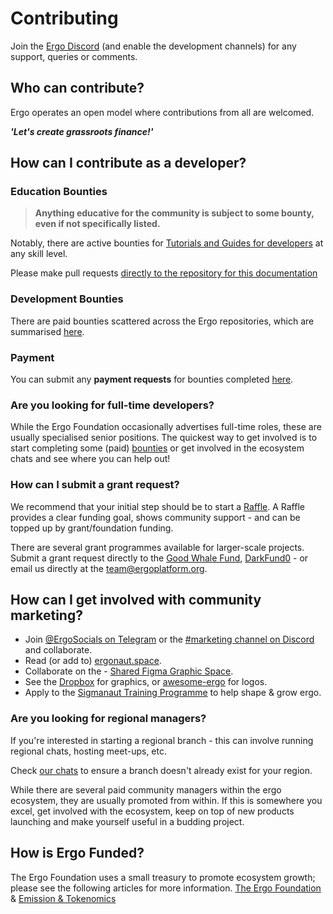# Contributing

Join the [Ergo Discord](https://discord.gg/nr4JRnhAyV) (and enable the development channels) for any support, queries or comments. 

## Who can contribute?

Ergo operates an open model where contributions from all are welcomed. 

***'Let's create grassroots finance!'***


## How can I contribute as a developer?

### Education Bounties

> **Anything educative for the community is subject to some bounty, even if not specifically listed.**


Notably, there are active bounties for [Tutorials and Guides for developers](https://github.com/ergoplatform/grow-ergo/issues/15) at any skill level. 


Please make pull requests [directly to the repository for this documentation](https://github.com/glasgowm148/ergodocs)

### Development Bounties

There are paid bounties scattered across the Ergo repositories, which are summarised [here](https://github.com/ergoplatform/grow-ergo/). 



### Payment 

You can submit any **payment requests** for bounties completed [here](https://q9fwzopidh8.typeform.com/to/G5gAKC4r).

### Are you looking for full-time developers?

While the Ergo Foundation occasionally advertises full-time roles, these are usually specialised senior positions. The quickest way to get involved is to start completing some (paid) [bounties](https://github.com/ergoplatform/grow-ergo/) or get involved in the ecosystem chats and see where you can help out!


### How can I submit a grant request? 

We recommend that your initial step should be to start a [Raffle](https://ergoraffle.com/). A Raffle provides a clear funding goal, shows community support - and can be topped up by grant/foundation funding. 

There are several grant programmes available for larger-scale projects. Submit a grant request directly to the [Good Whale Fund](https://github.com/ergoplatform/grow-ergo/issues/13), [DarkFund0](https://github.com/ergoplatform/grow-ergo/issues/1) - or email us directly at the [team@ergoplatform.org](mailto:team@ergoplatform.org).

## How can I get involved with community marketing? 

* Join  [@ErgoSocials on Telegram](https://t.me/ErgoSocials) or the [#marketing channel on Discord](https://discord.gg/TBFXMzha7X) and collaborate. 
* Read (or add to) [ergonaut.space](https://ergonaut.space/en/Guides/Guerrilla-Marketing).
* Collaborate on the - [Shared Figma Graphic Space](https://www.figma.com/file/pd92vgB3xNFThaacIKodYs/Guide-ID?node-id=1%3A756).
* See the [Dropbox](https://www.dropbox.com/sh/jionpgnj89eod2f/AAC5S1vnOwO3gm2vRYOmDBQ-a?dl=0) for graphics, or [awesome-ergo](https://github.com/ergoplatform/awesome-ergo/tree/master/graphics/Logo) for logos. 
* Apply to the [Sigmanaut Training Programme](https://ergoplatform.org/en/blog/the-sigmanauts-programme/) to help shape & grow ergo. 

### Are you looking for regional managers? 

If you're interested in starting a regional branch - this can involve running regional chats, hosting meet-ups, etc. 

Check [our chats](https://linktr.ee/ergoplatform) to ensure a branch doesn't already exist for your region. 

While there are several paid community managers within the ergo ecosystem, they are usually promoted from within. If this is somewhere you excel, get involved with the ecosystem, keep on top of new products launching and make yourself useful in a budding project. 



## How is Ergo Funded? 

The Ergo Foundation uses a small treasury to promote ecosystem growth; please see the following articles for more information. [The Ergo Foundation](https://ergoplatform.org/en/blog/ergo-foundation/) & [Emission & Tokenomics](https://ergoplatform.org/en/blog/emission/)
